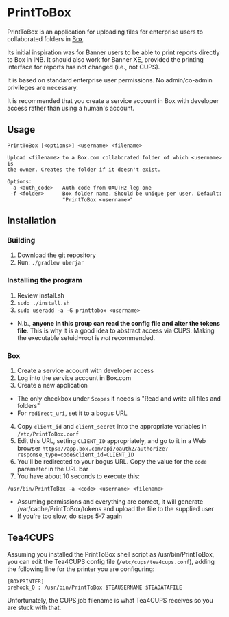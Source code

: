 # PrintToBox
PrintToBox is an application for uploading files for enterprise users to collaborated folders in 
[Box](https://www.box.com).

Its initial inspiration was for Banner users to be able to print reports directly to Box in INB. It should also work
for Banner XE, provided the printing interface for reports has not changed (i.e., not CUPS).

It is based on standard enterprise user permissions. No admin/co-admin privileges are necessary.

It is recommended that you create a service account in Box with developer access rather than using a human's account. 

## Usage
```
PrintToBox [<options>] <username> <filename>

Upload <filename> to a Box.com collaborated folder of which <username> is
the owner. Creates the folder if it doesn't exist.

Options:
 -a <auth_code>   Auth code from OAUTH2 leg one
 -f <folder>      Box folder name. Should be unique per user. Default:
                  "PrintToBox <username>"
```

## Installation

### Building
1. Download the git repository
2. Run: `./gradlew uberjar`

### Installing the program
1. Review install.sh
2. `sudo ./install.sh`
3. `sudo useradd -a -G printtobox <username>`
 * N.b., **anyone in this group can read the config file and alter the tokens file**. This is why it is a good idea to
 abstract access via CUPS. Making the executable setuid=root is *not* recommended.
 
### Box
1. Create a service account with developer access
2. Log into the service account in Box.com
3. Create a new application
 * The only checkbox under `Scopes` it needs is "Read and write all files and folders"
 * For `redirect_uri`, set it to a bogus URL
4. Copy `client_id` and `client_secret` into the appropriate variables in `/etc/PrintToBox.conf`
5. Edit this URL, setting `CLIENT_ID` appropriately, and go to it in a Web browser 
`https://app.box.com/api/oauth2/authorize?response_type=code&client_id=CLIENT_ID`
6. You'll be redirected to your bogus URL. Copy the value for the `code` parameter in the URL bar
7. You have about 10 seconds to execute this:
```
/usr/bin/PrintToBox -a <code> <username> <filename>
```
 * Assuming permissions and everything are correct, it will generate /var/cache/PrintToBox/tokens and upload the file
 to the supplied user
 * If you're too slow, do steps 5-7 again
 
## Tea4CUPS
Assuming you installed the PrintToBox shell script as /usr/bin/PrintToBox, you can edit the Tea4CUPS config file 
(`/etc/cups/tea4cups.conf`), adding the following line for the printer you are configuring:
```
[BOXPRINTER]
prehook_0 : /usr/bin/PrintToBox $TEAUSERNAME $TEADATAFILE

```
Unfortunately, the CUPS job filename is what Tea4CUPS receives so you are stuck with that.